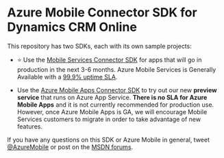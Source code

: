 # Azure Mobile Connector SDK for Dynamics CRM Online

This repository has two SDKs, each with its own sample projects:

- :star: Use the [Mobile Services Connector SDK](MobileServicesCrm/readme.md) for apps that will go in production in the next 3-6 months. Azure Mobile Services is Generally Available with a [99.9% uptime SLA](http://azure.microsoft.com/en-us/pricing/details/mobile-services/).

- Use the [Azure Mobile Apps Connector SDK](MobileAppsCrm-preview/readme.md) to try out our new **preview service** that runs on Azure App Service. **There is no SLA for Azure Mobile Apps** and it is not currently recommended for production use. However, once Azure Mobile Apps is GA, we will encourage Mobile Services customers to migrate in order to take advantage of new features.

If you have any questions on this SDK or Azure Mobile in general, tweet [@AzureMobile](https://twitter.com/AzureMobile) or post on the [MSDN forums](https://social.msdn.microsoft.com/forums/azure/en-US/home?forum=azuremobile).
